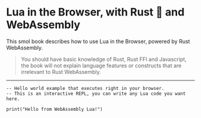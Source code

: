 # Lua in the Browser, with Rust 🦀 and WebAssembly

This smol book describes how to use Lua in the Browser, powered by Rust WebAssembly.

> You should have basic knowledge of Rust, Rust FFI and Javascript, the book will not explain language features or constructs that are irrelevant to Rust WebAssembly.

---

```lua,editable
-- Hello world example that executes right in your browser.
-- This is an interactive REPL, you can write any Lua code you want here.

print("Hello from WebAssembly Lua!")
```
